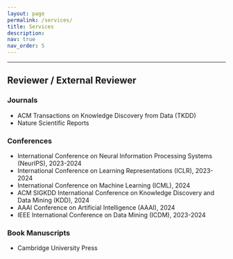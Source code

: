 ```yaml
---
layout: page
permalink: /services/
title: Services
description: 
nav: true
nav_order: 5
---
```

***
## Reviewer / External Reviewer
### Journals
- ACM Transactions on Knowledge Discovery from Data (TKDD)
- Nature Scientific Reports

### Conferences
- International Conference on Neural Information Processing Systems (NeurIPS), 2023-2024
- International Conference on Learning Representations (ICLR), 2023-2024
- International Conference on Machine Learning (ICML), 2024
- ACM SIGKDD International Conference on Knowledge Discovery and Data Mining (KDD), 2024
- AAAI Conference on Artificial Intelligence (AAAI), 2024
- IEEE International Conference on Data Mining (ICDM), 2023-2024

### Book Manuscripts
- Cambridge University Press

